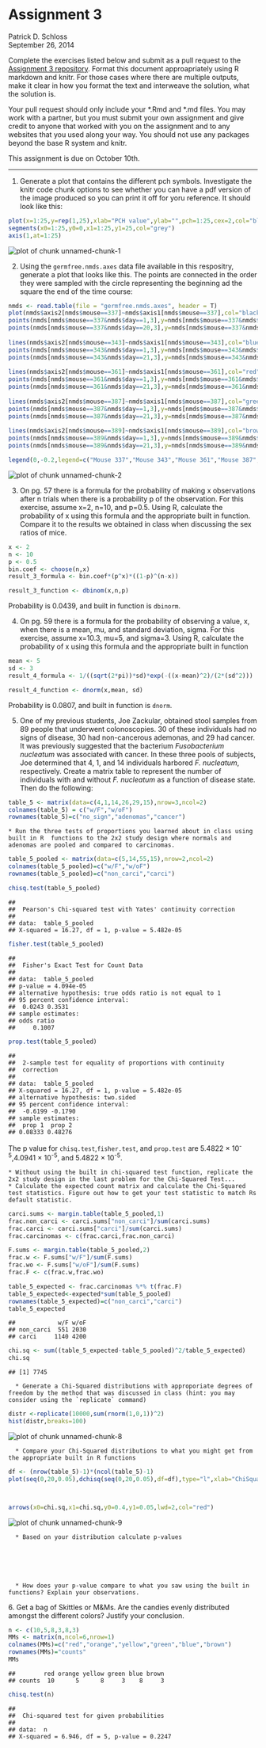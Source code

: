 # Assignment 3
Patrick D. Schloss  
September 26, 2014  

Complete the exercises listed below and submit as a pull request to the [Assignment 3 repository](http://www.github.com/microbialinformatics/assignment03).  Format this document approapriately using R markdown and knitr. For those cases where there are multiple outputs, make it clear in how you format the text and interweave the solution, what the solution is.

Your pull request should only include your *.Rmd and *.md files. You may work with a partner, but you must submit your own assignment and give credit to anyone that worked with you on the assignment and to any websites that you used along your way. You should not use any packages beyond the base R system and knitr.

This assignment is due on October 10th.

------

1.  Generate a plot that contains the different pch symbols. Investigate the knitr code chunk options to see whether you can have a pdf version of the image produced so you can print it off for yoru reference. It should look like this:

   

```r
plot(x=1:25,y=rep(1,25),xlab="PCH value",ylab="",pch=1:25,cex=2,col="black",type="p", main="PCH Symbols",axes=F)
segments(x0=1:25,y0=0,x1=1:25,y1=25,col="grey")
axis(1,at=1:25)
```

![plot of chunk unnamed-chunk-1](./README_files/figure-html/unnamed-chunk-1.png) 


2.  Using the `germfree.nmds.axes` data file available in this respositry, generate a plot that looks like this. The points are connected in the order they were sampled with the circle representing the beginning ad the square the end of the time course:

    

```r
nmds <- read.table(file = "germfree.nmds.axes", header = T)
plot(nmds$axis2[nmds$mouse==337]~nmds$axis1[nmds$mouse==337],col="black",type="l",xlab="NMDS Axis 1",ylab="NMDS Axis 2",ylim=c(-0.6,0.4),xlim=c(-0.4,0.8),lwd=2)
points(nmds[nmds$mouse==337&nmds$day==1,3],y=nmds[nmds$mouse==337&nmds$day==1,4],pch=16,col="black",cex=1.5)
points(nmds[nmds$mouse==337&nmds$day==20,3],y=nmds[nmds$mouse==337&nmds$day==20,4],pch=15,col="black",cex=1.5)
      
lines(nmds$axis2[nmds$mouse==343]~nmds$axis1[nmds$mouse==343],col="blue",type="l",lwd=2)
points(nmds[nmds$mouse==343&nmds$day==1,3],y=nmds[nmds$mouse==343&nmds$day==1,4],pch=16,col="blue",cex=1.5)
points(nmds[nmds$mouse==343&nmds$day==21,3],y=nmds[nmds$mouse==343&nmds$day==21,4],pch=15,col="blue",cex=1.5)
    
lines(nmds$axis2[nmds$mouse==361]~nmds$axis1[nmds$mouse==361],col="red",type="l",lwd=2)
points(nmds[nmds$mouse==361&nmds$day==1,3],y=nmds[nmds$mouse==361&nmds$day==1,4],pch=16,col="red",cex=1.5)
points(nmds[nmds$mouse==361&nmds$day==21,3],y=nmds[nmds$mouse==361&nmds$day==21,4],pch=15,col="red",cex=1.5)
    
lines(nmds$axis2[nmds$mouse==387]~nmds$axis1[nmds$mouse==387],col="green",type="l",lwd=2)
points(nmds[nmds$mouse==387&nmds$day==1,3],y=nmds[nmds$mouse==387&nmds$day==1,4],pch=16,col="green",cex=1.5)
points(nmds[nmds$mouse==387&nmds$day==21,3],y=nmds[nmds$mouse==387&nmds$day==21,4],pch=15,col="green",cex=1.5)
   
lines(nmds$axis2[nmds$mouse==389]~nmds$axis1[nmds$mouse==389],col="brown",type="l",lwd=2)
points(nmds[nmds$mouse==389&nmds$day==1,3],y=nmds[nmds$mouse==389&nmds$day==1,4],pch=16,col="brown",cex=1.5)
points(nmds[nmds$mouse==389&nmds$day==21,3],y=nmds[nmds$mouse==389&nmds$day==21,4],pch=15,col="brown",cex=1.5)

legend(0,-0.2,legend=c("Mouse 337","Mouse 343","Mouse 361","Mouse 387","Mouse 389"),col=c("black","blue","red","green","brown"),border="black",lty=1,lwd=2,cex=.75)
```

![plot of chunk unnamed-chunk-2](./README_files/figure-html/unnamed-chunk-2.png) 


3.  On pg. 57 there is a formula for the probability of making x observations after n trials when there is a probability p of the observation.  For this exercise, assume x=2, n=10, and p=0.5.  Using R, calculate the probability of x using this formula and the appropriate built in function. Compare it to the results we obtained in class when discussing the sex ratios of mice.


```r
x <- 2
n <- 10
p <- 0.5
bin.coef <- choose(n,x)
result_3_formula <- bin.coef*(p^x)*((1-p)^(n-x))

result_3_function <- dbinom(x,n,p)
```
Probability is 0.0439, and built in function is `dbinorm`.

4.  On pg. 59 there is a formula for the probability of observing a value, x, when there is a mean, mu, and standard deviation, sigma.  For this exercise, assume x=10.3, mu=5, and sigma=3.  Using R, calculate the probability of x using this formula and the appropriate built in function

```r
mean <- 5
sd <- 3
result_4_formula <- 1/((sqrt(2*pi))*sd)*exp(-((x-mean)^2)/(2*(sd^2)))

result_4_function <- dnorm(x,mean, sd)
```
Probability is 0.0807, and built in function is `dnorm`.



5.  One of my previous students, Joe Zackular, obtained stool samples from 89 people that underwent colonoscopies.  30 of these individuals had no signs of disease, 30 had non-cancerous ademonas, and 29 had cancer.  It was previously suggested that the bacterium *Fusobacterium nucleatum* was associated with cancer.  In these three pools of subjects, Joe determined that 4, 1, and 14 individuals harbored *F. nucleatum*, respectively. Create a matrix table to represent the number of individuals with and without _F. nucleatum_ as a function of disease state.  Then do the following:


```r
table_5 <- matrix(data=c(4,1,14,26,29,15),nrow=3,ncol=2)
colnames(table_5) = c("w/F","w/oF")
rownames(table_5)=c("no_sign","adenomas","cancer")
```

    * Run the three tests of proportions you learned about in class using built in R  functions to the 2x2 study design where normals and adenomas are pooled and compared to carcinomas.
    

```r
table_5_pooled <- matrix(data=c(5,14,55,15),nrow=2,ncol=2)
colnames(table_5_pooled)=c("w/F","w/oF")
rownames(table_5_pooled)=c("non_carci","carci")

chisq.test(table_5_pooled)
```

```
## 
## 	Pearson's Chi-squared test with Yates' continuity correction
## 
## data:  table_5_pooled
## X-squared = 16.27, df = 1, p-value = 5.482e-05
```

```r
fisher.test(table_5_pooled)
```

```
## 
## 	Fisher's Exact Test for Count Data
## 
## data:  table_5_pooled
## p-value = 4.094e-05
## alternative hypothesis: true odds ratio is not equal to 1
## 95 percent confidence interval:
##  0.0243 0.3531
## sample estimates:
## odds ratio 
##     0.1007
```

```r
prop.test(table_5_pooled)
```

```
## 
## 	2-sample test for equality of proportions with continuity
## 	correction
## 
## data:  table_5_pooled
## X-squared = 16.27, df = 1, p-value = 5.482e-05
## alternative hypothesis: two.sided
## 95 percent confidence interval:
##  -0.6199 -0.1790
## sample estimates:
##  prop 1  prop 2 
## 0.08333 0.48276
```
The p value for `chisq.test`,`fisher.test`, and `prop.test` are 5.4822 &times; 10<sup>-5</sup>,4.0941 &times; 10<sup>-5</sup>, and 5.4822 &times; 10<sup>-5</sup>.

 
    * Without using the built in chi-squared test function, replicate the 2x2 study design in the last problem for the Chi-Squared Test...
    * Calculate the expected count matrix and calculate the Chi-Squared test statistics. Figure out how to get your test statistic to match Rs default statistic.
    

```r
carci.sums <- margin.table(table_5_pooled,1)
frac.non_carci <- carci.sums["non_carci"]/sum(carci.sums)
frac.carci <- carci.sums["carci"]/sum(carci.sums)
frac.carcinomas <- c(frac.carci,frac.non_carci)

F.sums <- margin.table(table_5_pooled,2)
frac.w <- F.sums["w/F"]/sum(F.sums)
frac.wo <- F.sums["w/oF"]/sum(F.sums)
frac.F <- c(frac.w,frac.wo)

table_5_expected <- frac.carcinomas %*% t(frac.F)
table_5_expected<-expected*sum(table_5_pooled)
rownames(table_5_expected)=c("non_carci","carci")
table_5_expected
```

```
##            w/F w/oF
## non_carci  551 2030
## carci     1140 4200
```

```r
chi.sq <- sum((table_5_expected-table_5_pooled)^2/table_5_expected)
chi.sq
```

```
## [1] 7745
```
    

  
      *	Generate a Chi-Squared distributions with approporiate degrees of freedom by the method that was discussed in class (hint: you may consider using the `replicate` command)

```r
distr <-replicate(10000,sum(rnorm(1,0,1))^2)
hist(distr,breaks=100)
```

![plot of chunk unnamed-chunk-8](./README_files/figure-html/unnamed-chunk-8.png) 
      
      
      
      * Compare your Chi-Squared distributions to what you might get from the appropriate built in R functions

```r
df <- (nrow(table_5)-1)*(ncol(table_5)-1)
plot(seq(0,20,0.05),dchisq(seq(0,20,0.05),df=df),type="l",xlab="ChiSquared Statistic",ylab="Probability with 1 degree of freedom")



arrows(x0=chi.sq,x1=chi.sq,y0=0.4,y1=0.05,lwd=2,col="red")
```

![plot of chunk unnamed-chunk-9](./README_files/figure-html/unnamed-chunk-9.png) 
      
      
      
      
      
      
      * Based on your distribution calculate p-values

      
      
      
      
      
      * How does your p-value compare to what you saw using the built in functions? Explain your observations.










6\.  Get a bag of Skittles or M&Ms.  Are the candies evenly distributed amongst the different colors?  Justify your conclusion.

```r
n <- c(10,5,8,3,8,3)
MMs <- matrix(n,ncol=6,nrow=1)
colnames(MMs)=c("red","orange","yellow","green","blue","brown")
rownames(MMs)="counts"
MMs
```

```
##        red orange yellow green blue brown
## counts  10      5      8     3    8     3
```

```r
chisq.test(n)
```

```
## 
## 	Chi-squared test for given probabilities
## 
## data:  n
## X-squared = 6.946, df = 5, p-value = 0.2247
```


